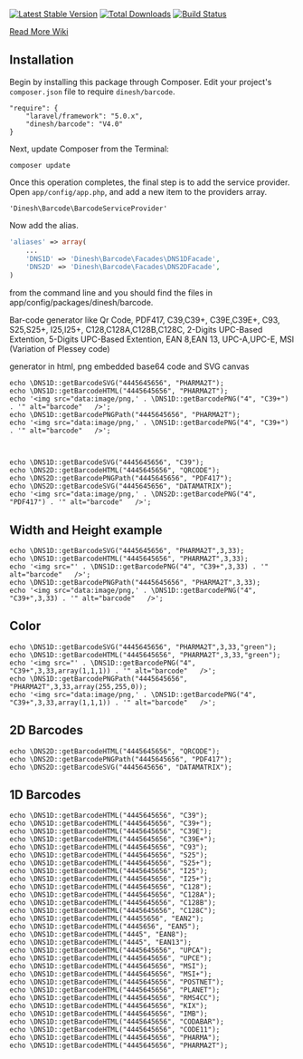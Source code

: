 [![Latest Stable Version](https://poser.pugx.org/dinesh/barcode/v/stable.png)](https://packagist.org/packages/dinesh/barcode)
[![Total Downloads](https://poser.pugx.org/dinesh/barcode/downloads.png)](https://packagist.org/packages/dinesh/barcode)
[![Build Status](https://travis-ci.org/dineshrabara/barcode.png?branch=master)](https://travis-ci.org/dineshrabara/barcode)

[Read More Wiki](https://github.com/dineshrabara/barcode/wiki)

## Installation

Begin by installing this package through Composer. Edit your project's `composer.json` file to require `dinesh/barcode`.

    "require": {
		"laravel/framework": "5.0.x",
		"dinesh/barcode": "V4.0"
	}

Next, update Composer from the Terminal:

    composer update

Once this operation completes, the final step is to add the service provider. Open `app/config/app.php`, and add a new item to the providers array.

    'Dinesh\Barcode\BarcodeServiceProvider'

Now add the alias.
```php
'aliases' => array(
    ...
	'DNS1D' => 'Dinesh\Barcode\Facades\DNS1DFacade',
    'DNS2D' => 'Dinesh\Barcode\Facades\DNS2DFacade',
)
```

from the command line and you should find the files in app/config/packages/dinesh/barcode.


Bar-code generator like
Qr Code,
PDF417,
C39,C39+,
C39E,C39E+,
C93,
S25,S25+,
I25,I25+,
C128,C128A,C128B,C128C,
2-Digits UPC-Based Extention,
5-Digits UPC-Based Extention,
EAN 8,EAN 13,
UPC-A,UPC-E,
MSI (Variation of Plessey code)

generator in html, png embedded base64 code and SVG canvas


    echo \DNS1D::getBarcodeSVG("4445645656", "PHARMA2T");
    echo \DNS1D::getBarcodeHTML("4445645656", "PHARMA2T");
    echo '<img src="data:image/png,' . \DNS1D::getBarcodePNG("4", "C39+") . '" alt="barcode"   />';
    echo \DNS1D::getBarcodePNGPath("4445645656", "PHARMA2T");
    echo '<img src="data:image/png,' . \DNS1D::getBarcodePNG("4", "C39+") . '" alt="barcode"   />';



    echo \DNS1D::getBarcodeSVG("4445645656", "C39");
    echo \DNS2D::getBarcodeHTML("4445645656", "QRCODE");
    echo \DNS2D::getBarcodePNGPath("4445645656", "PDF417");
    echo \DNS2D::getBarcodeSVG("4445645656", "DATAMATRIX");
    echo '<img src="data:image/png,' . \DNS2D::getBarcodePNG("4", "PDF417") . '" alt="barcode"   />';


## Width and Height example

    echo \DNS1D::getBarcodeSVG("4445645656", "PHARMA2T",3,33);
    echo \DNS1D::getBarcodeHTML("4445645656", "PHARMA2T",3,33);
    echo '<img src="' . \DNS1D::getBarcodePNG("4", "C39+",3,33) . '" alt="barcode"   />';
    echo \DNS1D::getBarcodePNGPath("4445645656", "PHARMA2T",3,33);
    echo '<img src="data:image/png,' . \DNS1D::getBarcodePNG("4", "C39+",3,33) . '" alt="barcode"   />';


## Color


    echo \DNS1D::getBarcodeSVG("4445645656", "PHARMA2T",3,33,"green");
    echo \DNS1D::getBarcodeHTML("4445645656", "PHARMA2T",3,33,"green");
    echo '<img src="' . \DNS1D::getBarcodePNG("4", "C39+",3,33,array(1,1,1)) . '" alt="barcode"   />';
    echo \DNS1D::getBarcodePNGPath("4445645656", "PHARMA2T",3,33,array(255,255,0));
    echo '<img src="data:image/png,' . \DNS1D::getBarcodePNG("4", "C39+",3,33,array(1,1,1)) . '" alt="barcode"   />';


## 2D Barcodes

    echo \DNS2D::getBarcodeHTML("4445645656", "QRCODE");
    echo \DNS2D::getBarcodePNGPath("4445645656", "PDF417");
    echo \DNS2D::getBarcodeSVG("4445645656", "DATAMATRIX");

## 1D Barcodes

    echo \DNS1D::getBarcodeHTML("4445645656", "C39");
    echo \DNS1D::getBarcodeHTML("4445645656", "C39+");
    echo \DNS1D::getBarcodeHTML("4445645656", "C39E");
    echo \DNS1D::getBarcodeHTML("4445645656", "C39E+");
    echo \DNS1D::getBarcodeHTML("4445645656", "C93");
    echo \DNS1D::getBarcodeHTML("4445645656", "S25");
    echo \DNS1D::getBarcodeHTML("4445645656", "S25+");
    echo \DNS1D::getBarcodeHTML("4445645656", "I25");
    echo \DNS1D::getBarcodeHTML("4445645656", "I25+");
    echo \DNS1D::getBarcodeHTML("4445645656", "C128");
    echo \DNS1D::getBarcodeHTML("4445645656", "C128A");
    echo \DNS1D::getBarcodeHTML("4445645656", "C128B");
    echo \DNS1D::getBarcodeHTML("4445645656", "C128C");
    echo \DNS1D::getBarcodeHTML("44455656", "EAN2");
    echo \DNS1D::getBarcodeHTML("4445656", "EAN5");
    echo \DNS1D::getBarcodeHTML("4445", "EAN8");
    echo \DNS1D::getBarcodeHTML("4445", "EAN13");
    echo \DNS1D::getBarcodeHTML("4445645656", "UPCA");
    echo \DNS1D::getBarcodeHTML("4445645656", "UPCE");
    echo \DNS1D::getBarcodeHTML("4445645656", "MSI");
    echo \DNS1D::getBarcodeHTML("4445645656", "MSI+");
    echo \DNS1D::getBarcodeHTML("4445645656", "POSTNET");
    echo \DNS1D::getBarcodeHTML("4445645656", "PLANET");
    echo \DNS1D::getBarcodeHTML("4445645656", "RMS4CC");
    echo \DNS1D::getBarcodeHTML("4445645656", "KIX");
    echo \DNS1D::getBarcodeHTML("4445645656", "IMB");
    echo \DNS1D::getBarcodeHTML("4445645656", "CODABAR");
    echo \DNS1D::getBarcodeHTML("4445645656", "CODE11");
    echo \DNS1D::getBarcodeHTML("4445645656", "PHARMA");
    echo \DNS1D::getBarcodeHTML("4445645656", "PHARMA2T");
